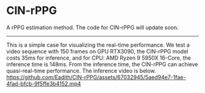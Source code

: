 # CIN-rPPG
A rPPG estimation method.
The code for CIN-rPPG will update soon.

---
This is a simple case for visualizing the real-time performance. We test a video sequence with 150 frames on GPU RTX3090, the CIN-rPPG model costs 35ms for inference, and for CPU: AMD Ryzen 9 5950X 16-Core, the inference time is 148ms. From the inference time, the CIN-rPPG can achieve quasi-real-time performance. The inference video is below.
https://github.com/Eadith/CIN-rPPG/assets/67032945/5aed94e7-1fae-4fad-bfcb-9f5ffe3b4152.mp4
